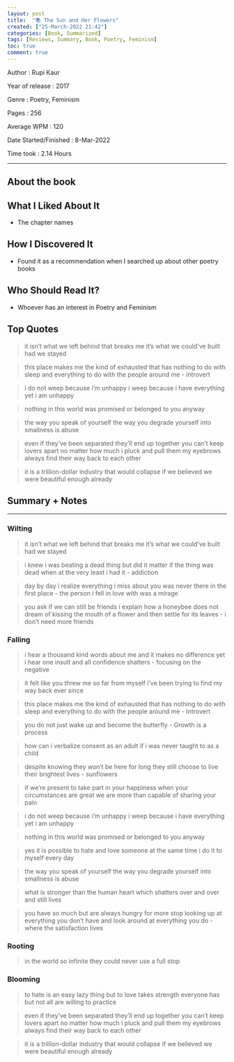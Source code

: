 ```yaml
---
layout: post
title:  "📚 The Sun and Her Flowers"
created: ["25-March-2022 21:42"]
categories: [Book, Summarized]
tags: [Reviews, Summary, Book, Poetry, Feminism]
toc: true
comment: true
---
```


Author
: Rupi Kaur

Year of release
: 2017

Genre
: Poetry, Feminism 

Pages
: 256

Average WPM
: 120 

Date Started/Finished
: 8-Mar-2022

Time took
: 2.14 Hours

---
## About the book
## What I Liked About It
- The chapter names

## How I Discovered It
- Found it as a recommendation when I searched up about other poetry books

## Who Should Read It?
- Whoever has an interest in Poetry and Feminism 


## Top Quotes
> it isn’t what we left behind 
that breaks me 
it’s what we could’ve built
had we stayed

> this place makes me
the kind of exhausted that has
nothing to do with sleep
and everything to do with
the people around me 
> \- introvert

> i do not weep
because i’m unhappy
i weep because i have everything 
yet i am unhappy

> nothing
in this world 
was promised or 
belonged to you anyway

> the way you speak of yourself
the way you degrade yourself
into smallness
is abuse

> even if they’ve been separated
they’ll end up together 
you can’t keep lovers apart 
no matter how much 
i pluck and pull them 
my eyebrows always 
find their way
back to each other

> it is a trillion-dollar industry that would collapse 
if we believed we were beautiful enough already



## Summary + Notes
---

### Wilting

> it isn’t what we left behind 
that breaks me 
it’s what we could’ve built
had we stayed

> i knew i was beating a dead thing
but did it matter 
if the thing was dead
when at the very least 
i had it
> \- addiction

> day by day i realize
everything i miss about you 
was never there in the first place
> \- the person i fell in love with was a mirage

> you ask 
if we can still be friends
i explain how a honeybee 
does not dream of kissing
the mouth of a flower
and then settle for its leaves 
> \- i don’t need more friends

### Falling

> i hear a thousand kind words about me 
and it makes no difference 
yet i hear one insult 
and all confidence shatters 
> \- focusing on the negative

> it felt like you threw me
so far from myself
i’ve been trying to find my way back ever since

> this place makes me
the kind of exhausted that has
nothing to do with sleep
and everything to do with
the people around me 
> \- Introvert

> you do not just wake up and become the butterfly
> \- Growth is a process

> how can i verbalize consent as an adult if i was 
never taught to as a child

> despite knowing 
they won’t be here for long 
they still choose to live 
their brightest lives 
> \- sunflowers

> if we’re present to take part in your happiness 
when your circumstances are great 
we are more than capable 
of sharing your pain

> i do not weep
because i’m unhappy
i weep because i have everything 
yet i am unhappy

> nothing
in this world 
was promised or 
belonged to you anyway

> yes 
it is possible 
to hate and love someone
at the same time 
i do it to myself 
every day

> the way you speak of yourself
the way you degrade yourself
into smallness
is abuse

> what is stronger 
than the human heart
which shatters over and over
and still lives

> you have so much
but are always hungry for more 
stop looking up at everything you don’t have
and look around at everything you do 
> \- where the satisfaction lives

### Rooting

> in the world so infinite
they could never use a full stop

### Blooming

> to hate
is an easy lazy thing
but to love
takes strength
everyone has
but not all are
willing to practice

> even if they’ve been separated
they’ll end up together 
you can’t keep lovers apart 
no matter how much 
i pluck and pull them 
my eyebrows always 
find their way
back to each other

> it is a trillion-dollar industry that would collapse 
if we believed we were beautiful enough already